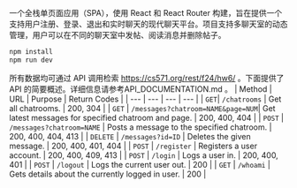 一个全栈单页面应用（SPA），使用 React 和 React Router 构建，旨在提供一个支持用户注册、登录、退出和实时聊天的现代聊天平台。项目支持多聊天室的动态管理，用户可以在不同的聊天室中发帖、阅读消息并删除帖子。
```bash
npm install
npm run dev
```

所有数据均可通过 API 调用检索 https://cs571.org/rest/f24/hw6/ 。下面提供了 API 的简要概述。详细信息请参考API_DOCUMENTATION.md 。
| Method | URL | Purpose | Return Codes |
| --- | --- | --- | --- |
| `GET`| `/chatrooms` | Get all chatrooms. | 200, 304 |
| `GET` | `/messages?chatroom=NAME&page=NUM`| Get latest messages for specified chatroom and page. | 200, 400, 404 |
| `POST` | `/messages?chatroom=NAME` | Posts a message to the specified chatroom. | 200, 400, 404, 413 |
| `DELETE` | `/messages?id=ID` | Deletes the given message. | 200, 400, 401, 404 |
| `POST` | `/register` | Registers a user account. | 200, 400, 409, 413  |
| `POST` | `/login` | Logs a user in. | 200, 400, 401 |
| `POST` | `/logout` | Logs the current user out. | 200 |
| `GET` | `/whoami` | Gets details about the currently logged in user. | 200 |
